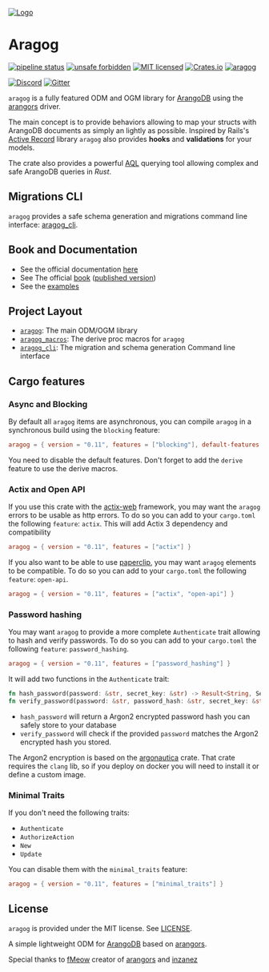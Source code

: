 [![Logo](https://gitlab.com/qonfucius/aragog/-/snippets/2090578/raw/master/logo.svg)]()
# Aragog

[![pipeline status](https://gitlab.com/qonfucius/aragog/badges/master/pipeline.svg)](https://gitlab.com/qonfucius/aragog/commits/master)
[![unsafe forbidden](https://img.shields.io/badge/unsafe-forbidden-success.svg)](https://github.com/rust-secure-code/safety-dance/)
[![MIT licensed](https://img.shields.io/badge/license-MIT-blue.svg)](./LICENSE)
[![Crates.io](https://img.shields.io/crates/v/aragog.svg)](https://crates.io/crates/aragog)
[![aragog](https://docs.rs/aragog/badge.svg)](https://docs.rs/aragog)

[![Discord](https://img.shields.io/discord/763034131335741440.svg?label=&logo=discord&logoColor=ffffff&color=7389D8&labelColor=6A7EC2)](https://discord.gg/Xyx3hUP)
[![Gitter](https://badges.gitter.im/aragog-rs/community.svg)](https://gitter.im/aragog-rs/community)

`aragog` is a fully featured ODM and OGM library for [ArangoDB][ArangoDB] using the [arangors][arangors] driver.

The main concept is to provide behaviors allowing to map your structs with ArangoDB documents as simply an lightly as possible.
Inspired by Rails's [Active Record](https://github.com/rails/rails/tree/main/activerecord) library
`aragog` also provides **hooks** and **validations** for your models.

The crate also provides a powerful [AQL][AQL] querying tool allowing complex and safe ArangoDB queries in *Rust*.

## Migrations CLI

`aragog` provides a safe schema generation and migrations command line interface: [aragog_cli][CLI].

## Book and Documentation

- See the official documentation [here]((https://docs.rs/aragog))
- See The official [book](./book) ([published version](https://qonfucius.gitlab.io/aragog))
- See the [examples](./examples)

## Project Layout

- [`aragog`](https://crates.io/crates/aragog): The main ODM/OGM library
- [`aragog_macros`](https://crates.io/crates/aragog_macros): The derive proc macros for `aragog`
- [`aragog_cli`](https://crates.io/crates/aragog_cli): The migration and schema generation Command line interface

## Cargo features

### Async and Blocking

By default all `aragog` items are asynchronous, you can compile `aragog` in a synchronous build using the `blocking` feature:
```toml
aragog = { version = "0.11", features = ["blocking"], default-features = false }
```

You need to disable the default features. Don't forget to add the `derive` feature to use the derive macros.

### Actix and Open API

If you use this crate with the [actix-web][actix] framework, you may want the `aragog` errors to be usable as http errors.
To do so you can add to your `cargo.toml` the following `feature`: `actix`. This will add Actix 3 dependency and compatibility

```toml
aragog = { version = "0.11", features = ["actix"] }
```

If you also want to be able to use [paperclip][paperclip], you may want `aragog` elements to be compatible.
To do so you can add to your `cargo.toml` the following `feature`: `open-api`.

```toml
aragog = { version = "0.11", features = ["actix", "open-api"] }
```

### Password hashing

You may want `aragog` to provide a more complete `Authenticate` trait allowing to hash and verify passwords.
To do so you can add to your `cargo.toml` the following `feature`: `password_hashing`.

```toml
aragog = { version = "0.11", features = ["password_hashing"] }
```

It will add two functions in the `Authenticate` trait:

```rust
fn hash_password(password: &str, secret_key: &str) -> Result<String, ServiceError>;
fn verify_password(password: &str, password_hash: &str, secret_key: &str) -> Result<(), ServiceError>;
```

* `hash_password` will return a Argon2 encrypted password hash you can safely store to your database
* `verify_password` will check if the provided `password` matches the Argon2 encrypted hash you stored.

The Argon2 encryption is based on the [argonautica][argonautica] crate.
That crate requires the `clang` lib, so if you deploy on docker you will need to install it or define a custom image.

### Minimal Traits

If you don't need the following traits:
* `Authenticate`
* `AuthorizeAction`
* `New`
* `Update`

You can disable them with the `minimal_traits` feature:

```toml
aragog = { version = "0.11", features = ["minimal_traits"] }
```

## License

`aragog` is provided under the MIT license. See [LICENSE](./LICENSE).

A simple lightweight ODM for [ArangoDB][ArangoDB] based on [arangors][arangors].

Special thanks to [fMeow][fMeow] creator of [arangors][arangors] and [inzanez][inzanez]

[arangors]: https://docs.rs/arangors
[argonautica]: https://github.com/bcmyers/argonautica
[ArangoDB]: https://www.arangodb.com/
[actix]: https://actix.rs/ "Actix Homepage"
[paperclip]: https://github.com/wafflespeanut/paperclip "Paperclip Github"
[CLI]: https://crates.io/crates/aragog_cli
[fMeow]: https://github.com/fMeow/
[inzanez]: https://github.com/inzanez/
[AQL]: https://www.arangodb.com/docs/stable/aql/ "AQL"
